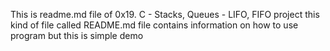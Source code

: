This is readme.md file of 0x19. C - Stacks, Queues - LIFO, FIFO project this kind of file called README.md file contains information on how to use program but this is simple demo
